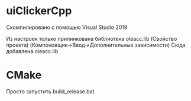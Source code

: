 # uiClickerCpp
Скомпилировано с помощью Visual Studio 2019

Из настроек только прилинкована библиотека oleacc.lib
(Свойство проекта) (Компоновщик->Ввод->Дополнительные зависимости) Сюда добавлена 
oleacc.lib

# CMake
Просто запустить build_release.bat